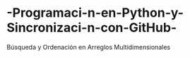 # -Programaci-n-en-Python-y-Sincronizaci-n-con-GitHub-
 Búsqueda y Ordenación en Arreglos Multidimensionales
